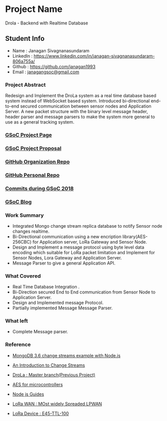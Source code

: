 # Project Name

Drola - Backend with Realtime Database

## Student Info

* Name		: Janagan Sivagnanasundaram
* LinkedIn	: https://www.linkedin.com/in/janagan-sivagnanasundaram-806a755a/
* Github  	 : https://github.com/janagan1993
* Email     	: janagangsoc@gmail.com

### Project Abstract

Redesign and Implement the DroLa system as a real time database based system instead of  WebSocket based system. Introduced bi-directional end-to-end secured communication between sensor nodes and Application Server. A new packet structure with the binary level message header, header parser and message parsers to make the system more general to use as a general tracking system.

### [GSoC Project Page](https://summerofcode.withgoogle.com/projects/#4693073825628160)

### [GSoC Project Proposal](https://storage.googleapis.com/summerofcode-prod.appspot.com/gsoc/core_project/doc/6649662954536960_1522148301_GSOC_2018-Proposal.pdf?Expires=1534334000&GoogleAccessId=summerofcode-prod%40appspot.gserviceaccount.com&Signature=OKFD9hJ3%2FWlvqHkNsN2ELMEwfiQreJhMNwFqBeMQuD2%2B1sBrVuBndXQW1xhgwD0EFbInhjjbPbMNfmb%2BOlLMAiGLGhOWnv6t0dmGuIWnSLiJl4hiy33px6Zq1XPMmrq6Pz5GRc8dS%2F3l181tFY0IPzWzjU4LSxBHjmgDsOCrOqVZvszAWGucvjis8InPAnBA%2FiMNmWeSuY7PRMInuC3WHLhzgr5mZrYWHjdMpntee2SaxNaGafDKtyylh2X2wovDAe2%2B3Emne0cP2yaxU336TPIFeMrJoqnTBzOJh5VUPG5q4SI0AcqtOn9eN%2F0ruTLtJxovUPuE%2B5WV%2ByLO9KBs9g%3D%3D)

### [GitHub Organization Repo](https://github.com/scorelab/drola/tree/general-develop)

### [GitHub Personal Repo](https://github.com/janagan1993/drola/tree/drola_generalized)

### [Commits during GSoC 2018](https://github.com/scorelab/drola/commits/general-develop)

<!--### [Project Demo Video](http://LinkToDemoVideo)-->

<!--### [Project Wiki](http://github.com)-->

### [GSoC Blog](https://letstartjana.blogspot.com/)

### Work Summary

* Integrated Mongo change stream replica database to notify Sensor node changes realtime.
* Bi-Directional communication using a new encription library(AES-256CBC) for Application server, LoRa Gateway and Sensor Node.
* Design and Implement a message protocol using byte level data encoding which suitable for LoRa packet limitation and Implement for Sensor Nodes, Lora Gateway and Application Server.
* Message Parser to give a general Application API.

### What Covered

* Real Time Database Integration .
* Bi-Direction secured End to End communication from Sensor Node to Application Server.
* Design and Implemented message Protocol.
* Partially implemented Message Message Parser.

### What left

* Complete Message parser.

### Reference

- [MongoDB 3.6 change streams example with Node.js](https://medium.com/@thakkaryash94/mongodb-3-6-change-streams-example-with-node-js-2b9a85652c50)
- [An Introduction to Change Streams](https://www.mongodb.com/blog/post/an-introduction-to-change-streams)

- [DroLa : Master branch(Previous Project) ](https://github.com/scorelab/drola)

- [AES for microcontrollers](https://github.com/spaniakos/AES)

- [Node js Guides](https://nodejs.org/en/docs/guides/)

- [LoRa WAN : MOst widely Spreaded LPWAN ](https://lora-alliance.org/about-lorawan)

- [LoRa Device : E45-TTL-100 ](https://quadmeup.com/wp-content/uploads/2017/09/E45-TTL-100_Datasheet_EN_v1.2.pdf)







